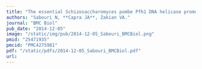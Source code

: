 ```yaml
---
title: "The essential Schizosaccharomyces pombe Pfh1 DNA helicase promotes fork movement past G-quadruplex motifs to prevent DNA damage"
authors: "Sabouri N, **Capra JA**, Zakian VA."
journal: "BMC Biol"
pub_date: "2014-12-05"
image: "/static/img/pub/2014-12-05_Sabouri_BMCBiol.png"
pmid: "25471935"
pmcid: "PMC4275981"
pdf: "/static/pdfs/2014-12-05_Sabouri_BMCBiol.pdf"
url: 
---
```

